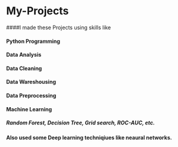 # My-Projects
####I made these Projects using skills like
#### Python Programming
#### Data Analysis
#### Data Cleaning
#### Data Wareshousing
#### Data Preprocessing
#### Machine Learning
##### Random Forest, Decision Tree, Grid search, ROC-AUC, etc.
#### Also used some Deep learning techniqiues like neaural networks.
